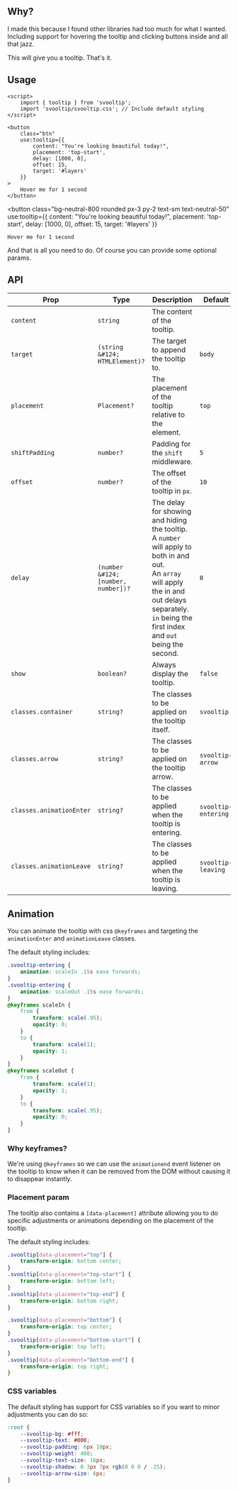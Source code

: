 <script>
	import {tooltip} from '$lib';
</script>

## Why?

I made this because I found other libraries had too much for what I wanted.
Including support for hovering the tooltip and clicking buttons inside and all that jazz.  

This will give you a tooltip. That's it.

## Usage
```svelte
<script>
	import { tooltip } from 'svooltip';
	import 'svooltip/svooltip.css'; // Include default styling
</script>

<button
	class="btn"
	use:tooltip={{
		content: "You're looking beautiful today!",
		placement: 'top-start',
		delay: [1000, 0],
		offset: 15,
		target: '#layers'
	}}
>
	Hover me for 1 second
</button>
```

<button
	class="bg-neutral-800 rounded px-3 py-2 text-sm text-neutral-50"
	use:tooltip={{
		content: "You're looking beautiful today!",
		placement: 'top-start',
		delay: [1000, 0],
		offset: 15,
		target: '#layers'
	}}
>
	Hover me for 1 second
</button>

And that is all you need to do. Of course you can provide some optional params.

## API
| Prop | Type | Description | Default |
| --- | --- | --- | --- |
| `content` | `string` | The content of the tooltip. | |
| `target` | `(string &#124; HTMLElement)?` | The target to append the tooltip to. | `body` |
| `placement` | `Placement?` | The placement of the tooltip relative to the element. | `top` |
| `shiftPadding` | `number?` | Padding for the `shift` middleware. | `5` |
| `offset` | `number?` | The offset of the tooltip in `px`. | `10` |
| `delay` | `(number &#124; [number, number])?` | The delay for showing and hiding the tooltip. <br>A `number` will apply to both in and out. <br>An `array` will apply the in and out delays separately. <br>`in` being the first index and `out` being the second. | `0` |
| `show` | `boolean?` | Always display the tooltip. | `false` |
| `classes.container` | `string?` | The classes to be applied on the tooltip itself. | `svooltip`
| `classes.arrow` | `string?` | The classes to be applied on the tooltip arrow. | `svooltip-arrow` |
| `classes.animationEnter` | `string?` | The classes to be applied when the tooltip is entering. | `svooltip-entering` |
| `classes.animationLeave` | `string?` | The classes to be applied when the tooltip is leaving. | `svooltip-leaving` |

## Animation
You can animate the tooltip with css `@keyframes` and targeting the `animationEnter` and `animationLeave` classes.

The default styling includes:

```css
.svooltip-entering {
	animation: scaleIn .15s ease forwards;
}
.svooltip-entering {
	animation: scaleOut .15s ease forwards;
}
@keyframes scaleIn {
	from {
		transform: scale(.95);
		opacity: 0;
	}
	to {
		transform: scale(1);
		opacity: 1;
	}
}
@keyframes scaleOut {
	from {
		transform: scale(1);
		opacity: 1;
	}
	to {
		transform: scale(.95);
		opacity: 0;
	}
}
```

### Why keyframes?
We're using `@keyframes` so we can use the `animationend` event listener on the tooltip to know when it can be removed from the DOM without causing it to disappear instantly.

### Placement param
The tooltip also contains a `[data-placement]` attribute allowing you to do specific adjustments or animations depending on the placement of the tooltip.

The default styling includes:

```css
.svooltip[data-placement="top"] {
	transform-origin: bottom center;
}
.svooltip[data-placement="top-start"] {
	transform-origin: bottom left;
}
.svooltip[data-placement="top-end"] {
	transform-origin: bottom right;
}

.svooltip[data-placement="bottom"] {
	transform-origin: top center;
}
.svooltip[data-placement="bottom-start"] {
	transform-origin: top left;
}
.svooltip[data-placement="bottom-end"] {
	transform-origin: top right;
}
```

### CSS variables
The default styling has support for CSS variables so if you want to minor adjustments you can do so:
```css
:root {
	--svooltip-bg: #fff;
	--svooltip-text: #000;
	--svooltip-padding: 6px 10px;
	--svooltip-weight: 400;
	--svooltip-text-size: 16px;
	--svooltip-shadow: 0 3px 7px rgb(0 0 0 / .25);
	--svooltip-arrow-size: 6px;
}
```